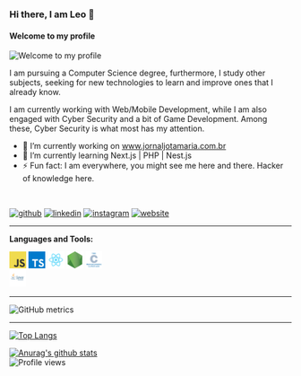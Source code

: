 ### Hi there, I am Leo 👋

#### Welcome to my profile
![Welcome to my profile](https://i.imgur.com/x3uqqMY.png)

I am pursuing a Computer Science degree, furthermore, I study other subjects, seeking for new technologies to learn and improve ones that I already know.

I am currently working with Web/Mobile Development, while I am also engaged with Cyber Security and a bit of Game Development. Among these, Cyber Security is what most has my attention.

- 🔭 I’m currently working on www.jornaljotamaria.com.br 
- 🌱 I’m currently learning Next.js | PHP | Nest.js 
- ⚡ Fun fact: I am everywhere, you might see me here and there. Hacker of knowledge here. 
<br />

[<img src='https://cdn.jsdelivr.net/npm/simple-icons@3.0.1/icons/github.svg' alt='github' height='30'>](https://github.com/leoreisdias)  [<img src='https://cdn.jsdelivr.net/npm/simple-icons@3.0.1/icons/linkedin.svg' alt='linkedin' height='30'>](https://www.linkedin.com/in/https://www.linkedin.com/in/leonardord99/)  [<img src='https://cdn.jsdelivr.net/npm/simple-icons@3.0.1/icons/instagram.svg' alt='instagram' height='30'>](https://www.instagram.com/https://www.instagram.com/leord_k)  [<img src='https://cdn.jsdelivr.net/npm/simple-icons@3.0.1/icons/icloud.svg' alt='website' height='30'>](jornaljotamaria.com.br)  

<hr />

**Languages and Tools:**  

<code><img height="30" src="https://raw.githubusercontent.com/github/explore/80688e429a7d4ef2fca1e82350fe8e3517d3494d/topics/javascript/javascript.png"></code>
<code><img height="30" src="https://raw.githubusercontent.com/github/explore/80688e429a7d4ef2fca1e82350fe8e3517d3494d/topics/typescript/typescript.png"></code>
<code><img height="30" src="https://raw.githubusercontent.com/github/explore/80688e429a7d4ef2fca1e82350fe8e3517d3494d/topics/react/react.png"></code>
<code><img height="30" src="https://raw.githubusercontent.com/github/explore/80688e429a7d4ef2fca1e82350fe8e3517d3494d/topics/nodejs/nodejs.png"></code>
<code><img height="30" src="https://raw.githubusercontent.com/github/explore/80688e429a7d4ef2fca1e82350fe8e3517d3494d/topics/c/c.png"></code>  
<code><img height="30" src="https://raw.githubusercontent.com/github/explore/80688e429a7d4ef2fca1e82350fe8e3517d3494d/topics/java/java.png"></code>  

<hr />

![GitHub metrics](https://metrics.lecoq.io/leoreisdias)  

<hr />

[![Top Langs](https://github-readme-stats.vercel.app/api/top-langs/?username=leoreisdias&hide=css)](https://github.com/anuraghazra/github-readme-stats)


[![Anurag's github stats](https://github-readme-stats.vercel.app/api?username=leoreisdias&theme=midnight-purple&count_private=true&show_icons=true&include_all_commits=true)](https://github.com/anuraghazra/github-readme-stats)
<br />
![Profile views](https://gpvc.arturio.dev/leoreisdias)  

<!--
**leoreisdias/leoreisdias** is a ✨ _special_ ✨ repository because its `README.md` (this file) appears on your GitHub profile.

Here are some ideas to get you started:

- 🔭 I’m currently working on ...
- 🌱 I’m currently learning ...
- 👯 I’m looking to collaborate on ...
- 🤔 I’m looking for help with ...
- 💬 Ask me about ...
- 📫 How to reach me: ...
- 😄 Pronouns: ...
- ⚡ Fun fact: ...
-->
